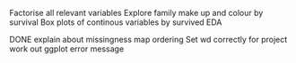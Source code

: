 Factorise all relevant variables
Explore family make up and colour by survival
Box plots of continous variables by survived
EDA

DONE
explain about missingness map ordering
Set wd correctly for project
work out ggplot error message
